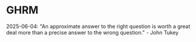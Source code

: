 # GHRM

2025-06-04: "An approximate answer to the right question is worth a great deal more than a precise answer to the wrong question." - John Tukey